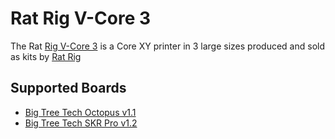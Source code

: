 # Rat Rig V-Core 3

The Rat [Rig V-Core 3](https://v-core.ratrig.com/) is a Core XY printer in 3 large sizes produced and sold as kits by [Rat Rig](https://www.ratrig.com)

## Supported Boards

- [Big Tree Tech Octopus v1.1](boards/btt/octopus.md)
- [Big Tree Tech SKR Pro v1.2](boards/btt/octopus.md)